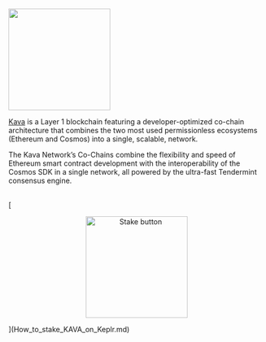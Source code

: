 # <p align="center">
  <img width="200" src="https://user-images.githubusercontent.com/95366163/149373067-1778652a-0040-40bb-b87e-37a09f9f0712.png">
</p>

[Kava](https://www.kava.io/) is a Layer 1 blockchain featuring a developer-optimized co-chain architecture that combines the two most used permissionless ecosystems (Ethereum and Cosmos) into a single, scalable, network. 

The Kava Network’s Co-Chains combine the flexibility and speed of Ethereum smart contract development with the interoperability of the Cosmos SDK in a single network, all powered by the ultra-fast Tendermint consensus engine.
<br>
<br>


[<p align="center">
  <img width="200" alt="Stake button" src="https://user-images.githubusercontent.com/95366163/154649078-6f51abf5-6a02-4c78-b808-349c60bfb379.png">
</p>](How_to_stake_KAVA_on_Keplr.md)
